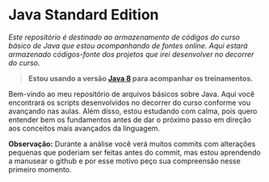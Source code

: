 # Java Standard Edition
_Este repositório é destinado ao armazenamento de códigos do curso básico de Java que estou acompanhando de fontes online. Aqui estará armazenado códigos-fonte dos projetos que irei desenvolver no decorrer do curso._

> **Estou usando a versão [Java 8](https://www.oracle.com/technetwork/java/javase/downloads/jdk8-downloads-2133151.html) para acompanhar os treinamentos.**

Bem-vindo ao meu repositório de arquivos básicos sobre Java. Aqui você encontrará os scripts desenvolvidos no decorrer do curso conforme vou avançando nas aulas. Além disso, estou estudando com calma, pois quero entender bem os fundamentos antes de dar o próximo passo em direção aos conceitos mais avançados da linguagem.

**Observação:** Durante a análise você verá muitos commits com alterações pequenas que poderiam ser feitas antes do commit, mas estou aprendendo a manusear o github e por esse motivo peço sua compreensão nesse primeiro momento.
